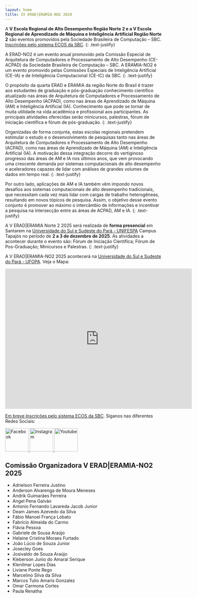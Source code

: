```yaml
---
layout: home
title: IV ERAD|ERAMIA-NO2 2024
---
```

<style type="text/css">
.text-justify {
  text-align: justify;
}
</style>


A **V Escola Regional de Alto Desempenho Região Norte 2 e a V Escola Regional de Aprendizado de Máquina e Inteligência Artificial Região Norte 2**  são eventos promovidos pela Sociedade Brasileira de Computação – SBC. [Inscrições pelo sistema ECOS da SBC](https://centraldesistemas.sbc.org.br/ecos/eradeeramiaNO2-2025). 
{: .text-justify}

A ERAD-NO2 é um evento anual promovido pela Comissão Especial de Arquitetura de Computadores e Processamento de Alto Desempenho (CE-ACPAD) da Sociedade Brasileira de Computação – SBC. A ERAMIA-NO2 é um evento promovido pelas Comissões Especiais de Inteligência Artificial (CE-IA) e de Inteligência Computacional (CE-IC) da SBC.
{: .text-justify}

O propósito da quarta ERAD e ERAMIA da região Norte do Brasil é trazer aos estudantes de graduação e pós-graduação conhecimento científico atualizado nas áreas de Arquitetura de Computadores e Processamento de Alto Desempenho (ACPAD), como nas áreas de Aprendizado de Máquina (AM) e Inteligência Artificial (IA). Conhecimento que pode se tornar de muita utilidade na vida acadêmica e profissional aos participantes. As principais atividades oferecidas serão minicursos, palestras, fórum de iniciação científica e fórum de pós-graduação.
{: .text-justify}

Organizadas de forma conjunta, estas escolas regionais pretendem estimular o estudo e o desenvolvimento de pesquisas tanto nas áreas de Arquitetura de Computadores e Processamento de Alto Desempenho (ACPAD), como nas áreas de Aprendizado de Máquina (AM) e Inteligência Artificial (IA). A motivação dessa integração decorre do vertiginoso progresso das áreas de AM e IA nos últimos anos, que vem provocando uma crescente demanda por sistemas computacionais de alto desempenho e aceleradores capazes de lidar com análises de grandes volumes de dados em tempo real.
{: .text-justify}

Por outro lado, aplicações de AM e IA também vêm impondo novos desafios aos sistemas computacionais de alto desempenho tradicionais, que necessitam cada vez mais lidar com cargas de trabalho heterogêneas, resultando em novos tópicos de pesquisa. Assim, o objetivo desse evento conjunto é promover ao máximo o intercâmbio de informações e incentivar a pesquisa na intersecção entre as áreas de ACPAD, AM e IA.
{: .text-justify}

A V ERAD\|ERAMIA Norte 2 2025 será realizada de **forma presencial** em Santarem  na [Universidade do Sul e Sudeste do Pará - UNIFESPA](https://www.unifesspa.edu.br/) Campus Tapajós no período de **2 a 3 de dezembro de 2025**. As atividades a acontecer durante o evento são: Fórum de Iniciação Científica; Fórum de Pos-Graduação; Minicursos e Palestras.
{: .text-justify}


A V ERAD\|ERAMIA-NO2 2025 acontecerá na [Universidade do Sul e Sudeste do Pará - UFOPA](https://www.unifesspa.edu.br/). Veja o Mapa:

<iframe src="https://www.google.com/maps/embed?pb=!1m18!1m12!1m3!1d53545.11122347411!2d-49.165184278320254!3d-5.350412899999992!2m3!1f0!2f0!3f0!3m2!1i1024!2i768!4f13.1!3m3!1m2!1s0x92c3a10474f5199d%3A0xa762792cad7bff0b!2sUNIFESSPA%20-%20Campus%20Marab%C3%A1%20Unidade%20II!5e1!3m2!1spt-BR!2sbr!4v1751664426565!5m2!1spt-BR!2sbr" width="600" height="450" style="border:0;" allowfullscreen="" loading="lazy" referrerpolicy="no-referrer-when-downgrade"></iframe>

[Em breve Inscrições pelo sistema ECOS da SBC](https://centraldesistemas.sbc.org.br/ecos/eradeeramiaNO2-2025). Siganos nas diferentes Redes Sociais:<br>

  <div class="row gtr-uniform">    
		<a href="https://www.facebook.com/erad.eramia.no2" target="_blank">
		<img src="{% link /assets/images/facebook_logo.png %}" 
		alt="Facebook"  width= "75px">
		</a>
		<a href="https://www.instagram.com/erad_eramia_no2/" target="_blank">
		<img src="{% link /assets/images/instagram.png %}" 
		alt="Instagram"  width= "75px">
		</a>		
		<a href="https://www.youtube.com/channel/UCKwmp3FBjyOh47VYIpwZYsQ" target="_blank">
		<img src="{% link /assets/images/youtube-logo.png %}" 
		alt="Youtube"  width= "75px">
		</a>		
  </div>


## Comissão Organizadora V ERAD\|ERAMIA-NO2 2025

* Adrielson Ferreira Justino
* Anderson Alvarenga de Moura Meneses
* Andrik Guimarães Ferreira
* Angel Pena Galvão
* Antonio Fernando Lavareda Jacob Junior
* Deam James Azevedo da Silva
* Fábio Manoel França Lobato
* Fabrício Almeida do Carmo
* Flávia Pessoa
* Gabriele de Sousa Araújo
* Helaine Cristina Moraes Furtado
* João Lúcio de Souza Junior
* Josecley Goes
* Josivaldo de Souza Araújo
* Kleberson Junio do Amaral Serique
* Klenilmar Lopes Dias
* Liviane Ponte Rego
* Marcelino Silva da Silva
* Marcos Tulio Amaris Gonzalez
* Omar Carmona Cortes 
* Paula Renatha

